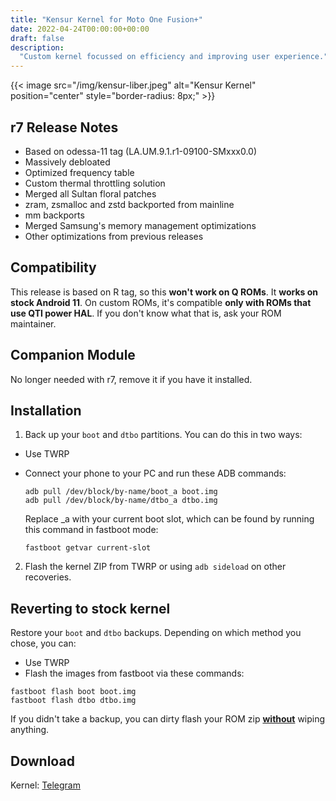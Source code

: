 ```yaml
---
title: "Kensur Kernel for Moto One Fusion+"
date: 2022-04-24T00:00:00+00:00
draft: false
description:
  "Custom kernel focussed on efficiency and improving user experience."
---
```


{{< image src="/img/kensur-liber.jpeg" alt="Kensur Kernel" position="center" style="border-radius: 8px;" >}}

## r7 Release Notes

- Based on odessa-11 tag (LA.UM.9.1.r1-09100-SMxxx0.0)
- Massively debloated
- Optimized frequency table
- Custom thermal throttling solution
- Merged all Sultan floral patches
- zram, zsmalloc and zstd backported from mainline
- mm backports
- Merged Samsung's memory management optimizations
- Other optimizations from previous releases

## Compatibility

This release is based on R tag, so this **won't work on Q ROMs**. It **works on
stock Android 11**. On custom ROMs, it's compatible **only with ROMs that use
QTI power HAL**. If you don't know what that is, ask your ROM maintainer.

## Companion Module

No longer needed with r7, remove it if you have it installed.

## Installation

1. Back up your `boot` and `dtbo` partitions. You can do this in two ways:

- Use TWRP
- Connect your phone to your PC and run these ADB commands:

  ```
  adb pull /dev/block/by-name/boot_a boot.img
  adb pull /dev/block/by-name/dtbo_a dtbo.img
  ```

  Replace \_a with your current boot slot, which can be found by running this
  command in fastboot mode:

  ```
  fastboot getvar current-slot
  ```

2. Flash the kernel ZIP from TWRP or using `adb sideload` on other recoveries.

## Reverting to stock kernel

Restore your `boot` and `dtbo` backups. Depending on which method you chose, you
can:

- Use TWRP
- Flash the images from fastboot via these commands:

```
fastboot flash boot boot.img
fastboot flash dtbo dtbo.img
```

If you didn't take a backup, you can dirty flash your ROM zip <u>**without**</u>
wiping anything.

## Download

Kernel: [Telegram](https://t.me/KensurKernel/28)
